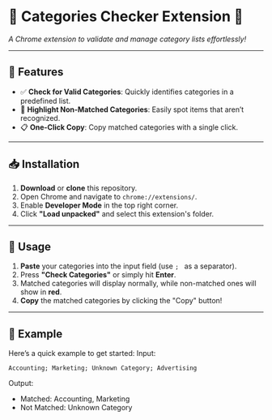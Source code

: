 # 🌟 Categories Checker Extension 🌟

_A Chrome extension to validate and manage category lists effortlessly!_

---

## 🎉 Features
- ✅ **Check for Valid Categories**: Quickly identifies categories in a predefined list.
- 🎨 **Highlight Non-Matched Categories**: Easily spot items that aren’t recognized.
- 📋 **One-Click Copy**: Copy matched categories with a single click.

---

## 📥 Installation

1. **Download** or **clone** this repository.
2. Open Chrome and navigate to `chrome://extensions/`.
3. Enable **Developer Mode** in the top right corner.
4. Click **"Load unpacked"** and select this extension's folder.

---

## 🚀 Usage

1. **Paste** your categories into the input field (use `; ` as a separator).
2. Press **"Check Categories"** or simply hit **Enter**.
3. Matched categories will display normally, while non-matched ones will show in **red**.
4. **Copy** the matched categories by clicking the "Copy" button!

---

## 📄 Example

Here’s a quick example to get started:
Input:
```plaintext
Accounting; Marketing; Unknown Category; Advertising
```
Output:
- Matched: Accounting, Marketing
- Not Matched: Unknown Category
